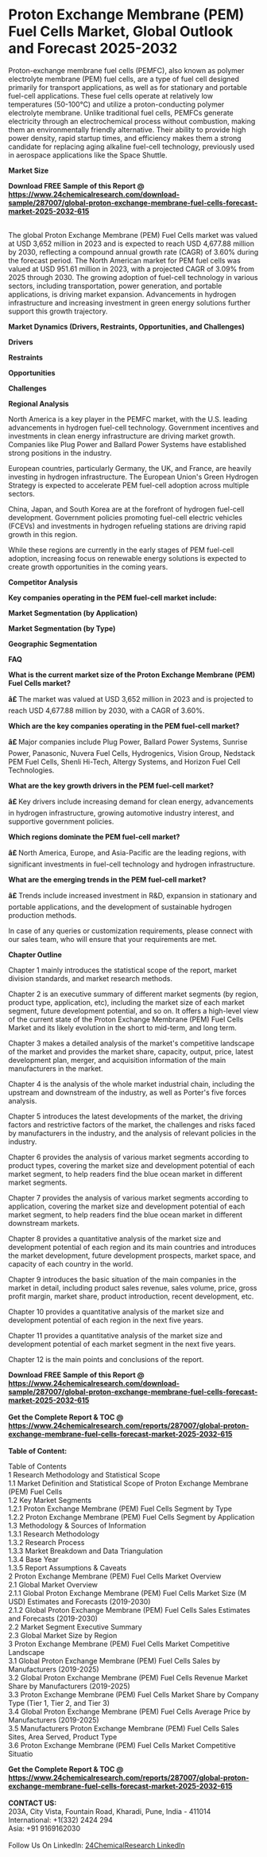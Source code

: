 <h1>Proton Exchange Membrane (PEM) Fuel Cells Market, Global Outlook and Forecast 2025-2032</h1><p>Proton-exchange membrane fuel cells (PEMFC), also known as polymer electrolyte membrane (PEM) fuel cells, are a type of fuel cell designed primarily for transport applications, as well as for stationary and portable fuel-cell applications. These fuel cells operate at relatively low temperatures (50-100°C) and utilize a proton-conducting polymer electrolyte membrane. Unlike traditional fuel cells, PEMFCs generate electricity through an electrochemical process without combustion, making them an environmentally friendly alternative. Their ability to provide high power density, rapid startup times, and efficiency makes them a strong candidate for replacing aging alkaline fuel-cell technology, previously used in aerospace applications like the Space Shuttle.</p><p>
<strong>Market Size</strong></p><p>
</p><div><b>Download FREE Sample of this Report @ 
            <a href="https://www.24chemicalresearch.com/download-sample/287007/global-proton-exchange-membrane-fuel-cells-forecast-market-2025-2032-615">
            https://www.24chemicalresearch.com/download-sample/287007/global-proton-exchange-membrane-fuel-cells-forecast-market-2025-2032-615</a></b></div><br><p>The global Proton Exchange Membrane (PEM) Fuel Cells market was valued at USD 3,652 million in 2023 and is expected to reach USD 4,677.88 million by 2030, reflecting a compound annual growth rate (CAGR) of 3.60% during the forecast period. The North American market for PEM fuel cells was valued at USD 951.61 million in 2023, with a projected CAGR of 3.09% from 2025 through 2030. The growing adoption of fuel-cell technology in various sectors, including transportation, power generation, and portable applications, is driving market expansion. Advancements in hydrogen infrastructure and increasing investment in green energy solutions further support this growth trajectory.</p><p>
<strong>Market Dynamics (Drivers, Restraints, Opportunities, and Challenges)</strong></p><p>
<strong>Drivers</strong></p><p>
</p><p>
<strong>Restraints</strong></p><p>
</p><p>
<strong>Opportunities</strong></p><p>
</p><p>
<strong>Challenges</strong></p><p>
</p><p>
<strong>Regional Analysis</strong></p><p>
</p><p>
</p><p>North America is a key player in the PEMFC market, with the U.S. leading advancements in hydrogen fuel-cell technology. Government incentives and investments in clean energy infrastructure are driving market growth. Companies like Plug Power and Ballard Power Systems have established strong positions in the industry.</p><p>
</p><p>
</p><p>European countries, particularly Germany, the UK, and France, are heavily investing in hydrogen infrastructure. The European Union's Green Hydrogen Strategy is expected to accelerate PEM fuel-cell adoption across multiple sectors.</p><p>
</p><p>
</p><p>China, Japan, and South Korea are at the forefront of hydrogen fuel-cell development. Government policies promoting fuel-cell electric vehicles (FCEVs) and investments in hydrogen refueling stations are driving rapid growth in this region.</p><p>
</p><p>
</p><p>While these regions are currently in the early stages of PEM fuel-cell adoption, increasing focus on renewable energy solutions is expected to create growth opportunities in the coming years.</p><p>
<strong>Competitor Analysis</strong></p><p>
</p><p><strong>Key companies operating in the PEM fuel-cell market include:</strong></p><p>
</p><p>
<strong>Market Segmentation (by Application)</strong></p><p>
</p><p>
<strong>Market Segmentation (by Type)</strong></p><p>
</p><p>
<strong>Geographic Segmentation</strong></p><p>
</p><p>
<strong>FAQ </strong></p><p>
</p><p><strong>What is the current market size of the Proton Exchange Membrane (PEM) Fuel Cells market?</strong> </p><p>
</p><p><strong>â£ </strong>The market was valued at USD 3,652 million in 2023 and is projected to reach USD 4,677.88 million by 2030, with a CAGR of 3.60%.</p><p>
</p><p><strong>Which are the key companies operating in the PEM fuel-cell market?</strong> </p><p>
</p><p><strong>â£ </strong>Major companies include Plug Power, Ballard Power Systems, Sunrise Power, Panasonic, Nuvera Fuel Cells, Hydrogenics, Vision Group, Nedstack PEM Fuel Cells, Shenli Hi-Tech, Altergy Systems, and Horizon Fuel Cell Technologies.</p><p>
</p><p><strong>What are the key growth drivers in the PEM fuel-cell market?</strong> </p><p>
</p><p><strong>â£ </strong>Key drivers include increasing demand for clean energy, advancements in hydrogen infrastructure, growing automotive industry interest, and supportive government policies.</p><p>
</p><p><strong>Which regions dominate the PEM fuel-cell market?</strong> </p><p>
</p><p><strong>â£ </strong>North America, Europe, and Asia-Pacific are the leading regions, with significant investments in fuel-cell technology and hydrogen infrastructure.</p><p>
</p><p><strong>What are the emerging trends in the PEM fuel-cell market?</strong> </p><p>
</p><p><strong>â£ </strong>Trends include increased investment in R&amp;D, expansion in stationary and portable applications, and the development of sustainable hydrogen production methods.</p><p>
</p><p>
</p><p>
In case of any queries or customization requirements, please connect with our sales team, who will ensure that your requirements are met.</p><p>
<strong>Chapter Outline</strong></p><p>
Chapter 1 mainly introduces the statistical scope of the report, market division standards, and market research methods.</p><p>
Chapter 2 is an executive summary of different market segments (by region, product type, application, etc), including the market size of each market segment, future development potential, and so on. It offers a high-level view of the current state of the Proton Exchange Membrane (PEM) Fuel Cells Market and its likely evolution in the short to mid-term, and long term.</p><p>
Chapter 3 makes a detailed analysis of the market's competitive landscape of the market and provides the market share, capacity, output, price, latest development plan, merger, and acquisition information of the main manufacturers in the market.</p><p>
Chapter 4 is the analysis of the whole market industrial chain, including the upstream and downstream of the industry, as well as Porter's five forces analysis.</p><p>
Chapter 5 introduces the latest developments of the market, the driving factors and restrictive factors of the market, the challenges and risks faced by manufacturers in the industry, and the analysis of relevant policies in the industry.</p><p>
Chapter 6 provides the analysis of various market segments according to product types, covering the market size and development potential of each market segment, to help readers find the blue ocean market in different market segments.</p><p>
Chapter 7 provides the analysis of various market segments according to application, covering the market size and development potential of each market segment, to help readers find the blue ocean market in different downstream markets.</p><p>
Chapter 8 provides a quantitative analysis of the market size and development potential of each region and its main countries and introduces the market development, future development prospects, market space, and capacity of each country in the world.</p><p>
Chapter 9 introduces the basic situation of the main companies in the market in detail, including product sales revenue, sales volume, price, gross profit margin, market share, product introduction, recent development, etc.</p><p>
Chapter 10 provides a quantitative analysis of the market size and development potential of each region in the next five years.</p><p>
Chapter 11 provides a quantitative analysis of the market size and development potential of each market segment in the next five years.</p><p>
Chapter 12 is the main points and conclusions of the report.</p><div><b>Download FREE Sample of this Report @ 
            <a href="https://www.24chemicalresearch.com/download-sample/287007/global-proton-exchange-membrane-fuel-cells-forecast-market-2025-2032-615">
            https://www.24chemicalresearch.com/download-sample/287007/global-proton-exchange-membrane-fuel-cells-forecast-market-2025-2032-615</a></b></div><br><div><b>Get the Complete Report & TOC @ 
            <a href="https://www.24chemicalresearch.com/reports/287007/global-proton-exchange-membrane-fuel-cells-forecast-market-2025-2032-615">
            https://www.24chemicalresearch.com/reports/287007/global-proton-exchange-membrane-fuel-cells-forecast-market-2025-2032-615</a></b></div><br>
            <b>Table of Content:</b><p>Table of Contents<br />
1 Research Methodology and Statistical Scope<br />
1.1 Market Definition and Statistical Scope of Proton Exchange Membrane (PEM) Fuel Cells<br />
1.2 Key Market Segments<br />
1.2.1 Proton Exchange Membrane (PEM) Fuel Cells Segment by Type<br />
1.2.2 Proton Exchange Membrane (PEM) Fuel Cells Segment by Application<br />
1.3 Methodology & Sources of Information<br />
1.3.1 Research Methodology<br />
1.3.2 Research Process<br />
1.3.3 Market Breakdown and Data Triangulation<br />
1.3.4 Base Year<br />
1.3.5 Report Assumptions & Caveats<br />
2 Proton Exchange Membrane (PEM) Fuel Cells Market Overview<br />
2.1 Global Market Overview<br />
2.1.1 Global Proton Exchange Membrane (PEM) Fuel Cells Market Size (M USD) Estimates and Forecasts (2019-2030)<br />
2.1.2 Global Proton Exchange Membrane (PEM) Fuel Cells Sales Estimates and Forecasts (2019-2030)<br />
2.2 Market Segment Executive Summary<br />
2.3 Global Market Size by Region<br />
3 Proton Exchange Membrane (PEM) Fuel Cells Market Competitive Landscape<br />
3.1 Global Proton Exchange Membrane (PEM) Fuel Cells Sales by Manufacturers (2019-2025)<br />
3.2 Global Proton Exchange Membrane (PEM) Fuel Cells Revenue Market Share by Manufacturers (2019-2025)<br />
3.3 Proton Exchange Membrane (PEM) Fuel Cells Market Share by Company Type (Tier 1, Tier 2, and Tier 3)<br />
3.4 Global Proton Exchange Membrane (PEM) Fuel Cells Average Price by Manufacturers (2019-2025)<br />
3.5 Manufacturers Proton Exchange Membrane (PEM) Fuel Cells Sales Sites, Area Served, Product Type<br />
3.6 Proton Exchange Membrane (PEM) Fuel Cells Market Competitive Situatio</p><div><b>Get the Complete Report & TOC @ 
            <a href="https://www.24chemicalresearch.com/reports/287007/global-proton-exchange-membrane-fuel-cells-forecast-market-2025-2032-615">
            https://www.24chemicalresearch.com/reports/287007/global-proton-exchange-membrane-fuel-cells-forecast-market-2025-2032-615</a></b></div><br><b>CONTACT US:</b><br>
            203A, City Vista, Fountain Road, Kharadi, Pune, India - 411014<br>
            International: +1(332) 2424 294<br>
            Asia: +91 9169162030 <br><br>
            Follow Us On LinkedIn: <a href="https://www.linkedin.com/company/24chemicalresearch/">24ChemicalResearch LinkedIn</a>